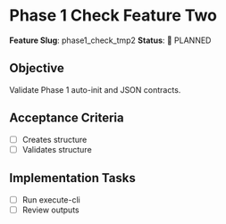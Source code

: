 # Phase 1 Check Feature Two

**Feature Slug**: phase1_check_tmp2
**Status**: 📝 PLANNED

## Objective
Validate Phase 1 auto-init and JSON contracts.

## Acceptance Criteria
- [ ] Creates structure
- [ ] Validates structure

## Implementation Tasks
- [ ] Run execute-cli
- [ ] Review outputs

